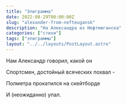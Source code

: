 ```yaml
---
title: "Эпиграмма"
date: 2022-08-29T00:00:00Z
slug: "alexander-from-nefteugansk"
description: "На Александра из Нефтеюганска"
categories: ["стихи"]
tags: ["эпиграммы"]
layout: "../../layouts/PostLayout.astro"
---
```


Нам Александр говорил, какой он

Спортсмен, достойный всяческих похвал - 

Полметра прокатился на скейтборде

И (неожиданно) упал.
